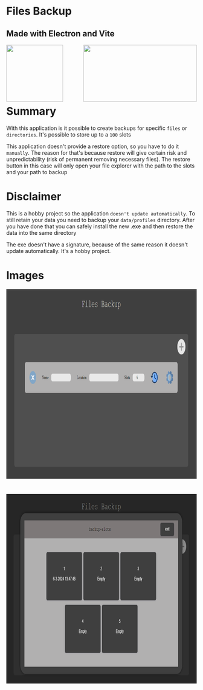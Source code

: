 # Files Backup
## Made with Electron and Vite

<img align="left" src="https://upload.wikimedia.org/wikipedia/commons/thumb/9/91/Electron_Software_Framework_Logo.svg/2048px-Electron_Software_Framework_Logo.svg.png" width= 150 height= 150>
<img align="right" src="https://upload.wikimedia.org/wikipedia/commons/f/f1/Vitejs-logo.svg" width= 300 height=150>
<br><br><br><br><br><br><br>
  
# Summary

With this application is it possible to create backups for specific  ```files``` or  ```directories```.
It's possible to store up to a ```100``` slots

This application doesn't provide a restore option, so you have to do it ```manually```.
The reason for that's because restore will give certain risk and unpredictability (risk of permanent removing necessary files).
The restore button in this case will only open your file explorer with the path to the slots and your path to backup

# Disclaimer

This is a hobby project so the application ```doesn't update automatically```. To still retain your data you need to backup your ```data/profiles``` directory.
After you have done that you can safely install the new .exe and then restore the data into the same directory

The exe doesn't have a signature, because of the same reason it doesn't update automatically. It's a hobby project.

# Images
<div style="display: flex; gap: 40px; flex-direction: column; align-items: center;">
    <img src="./markdown/images/profiles.png" width=1000 height=500 alt=profiles>
    <img src="./markdown/images/slots.png" width=1000 height=500 alt=slots>
</div>